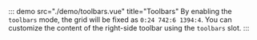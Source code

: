 ::: demo src="./demo/toolbars.vue" title="Toolbars"
By enabling the `toolbars` mode, the grid will be fixed as `0:24 742:6 1394:4`. You can customize the content of the right-side toolbar using the `toolbars` slot.
:::
